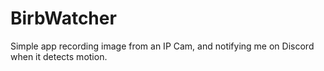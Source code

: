 # BirbWatcher
 
Simple app recording image from an IP Cam, and notifying me on Discord when it detects motion.

